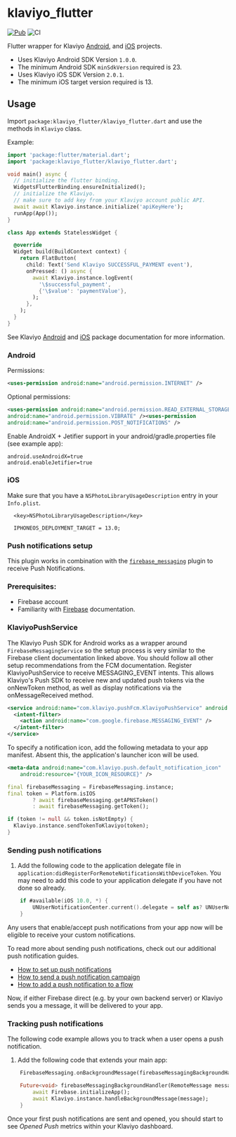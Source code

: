 # klaviyo_flutter

[![Pub](https://img.shields.io/pub/v/klaviyo_flutter.svg)](https://pub.dev/packages/klaviyo_flutter)
![CI](https://github.com/drybnikov/klaviyo_flutter/workflows/CI/badge.svg)

Flutter wrapper for Klaviyo [Android](https://github.com/klaviyo/klaviyo-android-sdk),
and [iOS](https://github.com/klaviyo/klaviyo-swift-sdk) projects.

- Uses Klaviyo Android SDK Version `1.0.0`.
- The minimum Android SDK `minSdkVersion` required is 23.
- Uses Klaviyo iOS SDK Version `2.0.1`.
- The minimum iOS target version required is 13.

## Usage

Import `package:klaviyo_flutter/klaviyo_flutter.dart` and use the methods in `Klaviyo` class.

Example:

```dart
import 'package:flutter/material.dart';
import 'package:klaviyo_flutter/klaviyo_flutter.dart';

void main() async {
  // initialize the flutter binding.
  WidgetsFlutterBinding.ensureInitialized();
  // initialize the Klaviyo.
  // make sure to add key from your Klaviyo account public API.
  await await Klaviyo.instance.initialize('apiKeyHere');
  runApp(App());
}

class App extends StatelessWidget {

  @override
  Widget build(BuildContext context) {
    return FlatButton(
      child: Text('Send Klaviyo SUCCESSFUL_PAYMENT event'),
      onPressed: () async {
        await Klaviyo.instance.logEvent(
          '\$successful_payment',
          {'\$value': 'paymentValue'},
        );
      },
    );
  }
}
```

See
Klaviyo [Android](https://help.klaviyo.com/hc/en-us/articles/14750928993307)
and [iOS](https://help.klaviyo.com/hc/en-us/articles/360023213971) package
documentation for more information.

### Android

Permissions:

```xml
<uses-permission android:name="android.permission.INTERNET" />
```

Optional permissions:

```xml
<uses-permission android:name="android.permission.READ_EXTERNAL_STORAGE" /><uses-permission
android:name="android.permission.VIBRATE" /><uses-permission
android:name="android.permission.POST_NOTIFICATIONS" />
```

Enable AndroidX + Jetifier support in your android/gradle.properties file (see example app):

```
android.useAndroidX=true
android.enableJetifier=true
```

### iOS

Make sure that you have a `NSPhotoLibraryUsageDescription` entry in your `Info.plist`.

```Info.plist
  <key>NSPhotoLibraryUsageDescription</key>
```  
```project.pbxproj 
  IPHONEOS_DEPLOYMENT_TARGET = 13.0;
```

### Push notifications setup

This plugin works in combination with
the [`firebase_messaging`](https://pub.dev/packages/firebase_messaging) plugin to receive Push
Notifications.

### Prerequisites:

- Firebase account
- Familiarity with [Firebase](https://firebase.google.com/docs/cloud-messaging/android/client)
  documentation.

### KlaviyoPushService

[//]: # (TODO Document firebase setup, google services JSON etc)
The Klaviyo Push SDK for Android works as a wrapper around `FirebaseMessagingService` so the
setup process is very similar to the Firebase client documentation linked above.
You should follow all other setup recommendations from the FCM documentation.
Register KlaviyoPushService to receive MESSAGING_EVENT intents. 
This allows Klaviyo's Push SDK to receive new and updated push tokens via the onNewToken method, as well as display notifications via the onMessageReceived method.

```xml
<service android:name="com.klaviyo.pushFcm.KlaviyoPushService" android:exported="false">
  <intent-filter>
    <action android:name="com.google.firebase.MESSAGING_EVENT" />
  </intent-filter>
</service>
```

To specify a notification icon, add the following metadata to your app manifest.
Absent this, the application's launcher icon will be used.

```xml
<meta-data android:name="com.klaviyo.push.default_notification_icon"
    android:resource="{YOUR_ICON_RESOURCE}" />
```

```dart
final firebaseMessaging = FirebaseMessaging.instance;
final token = Platform.isIOS
        ? await firebaseMessaging.getAPNSToken()
        : await firebaseMessaging.getToken();

if (token != null && token.isNotEmpty) {
  Klaviyo.instance.sendTokenToKlaviyo(token);
}
```
### Sending push notifications

1. Add the following code to the application delegate file in  `application:didRegisterForRemoteNotificationsWithDeviceToken`. You may need to add this code to your application delegate if you have not done so already.

```swift
    if #available(iOS 10.0, *) {
        UNUserNotificationCenter.current().delegate = self as? UNUserNotificationCenterDelegate
    }
```

Any users that enable/accept push notifications from your app now will be eligible to receive your custom notifications.

To read more about sending push notifications, check out our additional push notification guides.
* [How to set up push notifications](https://help.klaviyo.com/hc/en-us/articles/360023213971)
* [How to send a push notification campaign](https://help.klaviyo.com/hc/en-us/articles/360006653972)
* [How to add a push notification to a flow](https://help.klaviyo.com/hc/en-us/articles/12932504108571)

Now, if either Firebase direct (e.g. by your own backend server) or Klaviyo sends you a message, it
will be delivered to your app.

### Tracking push notifications

The following code example allows you to track when a user opens a push notification.

1. Add the following code that extends your main app:

```dart
    FirebaseMessaging.onBackgroundMessage(firebaseMessagingBackgroundHandler);

    Future<void> firebaseMessagingBackgroundHandler(RemoteMessage message) async {
        await Firebase.initializeApp();
        await Klaviyo.instance.handleBackgroundMessage(message);
    }
```

Once your first push notifications are sent and opened, you should start to see *Opened Push* metrics within your Klaviyo dashboard.